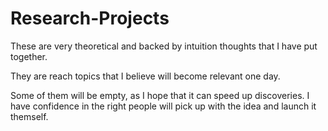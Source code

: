 # Research-Projects

These are very theoretical and backed by intuition thoughts that I have put together.

They are reach topics that I believe will become relevant one day.

Some of them will be empty, as I hope that it can speed up discoveries. I have confidence in the right people will pick up with the idea and launch it themself.
